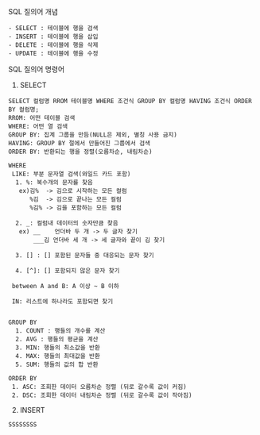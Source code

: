 SQL 질의어 개념

    - SELECT : 테이블에 행을 검색
    - INSERT : 테이블에 행을 삽입 
    - DELETE : 테이블에 행을 삭제 
    - UPDATE : 테이블에 행을 수정


SQL 질의어 명령어

  1. SELECT 

    SELECT 컬럼명 RROM 테이블명 WHERE 조건식 GROUP BY 컬럼명 HAVING 조건식 ORDER BY 컬럼명;
    RROM: 어떤 테이블 검색
    WHERE: 어떤 열 검색
    GROUP BY: 집계 그룹을 만듬(NULL은 제외, 별칭 사용 금지)
    HAVING: GROUP BY 절에서 만들어진 그룹에서 검색
    ORDER BY: 반환되는 행을 정렬(오름차순, 내림차순)

    WHERE
     LIKE: 부분 문자열 검색(와일드 카드 포함)
      1. %: 복수개의 문자를 찾음 
       ex)김%  -> 김으로 시작하는 모든 컬럼
          %김  -> 김으로 끝나는 모든 컬럼 
          %김% -> 김을 포함하는 모든 컬럼 
     
      2. _: 컬럼내 데이터의 숫자만큼 찾음
       ex) __    언더바 두 개 -> 두 글자 찾기
           ___김 언더바 세 개 -> 세 글자와 끝이 김 찾기
          
      3. [] : [] 포함된 문자들 중 대응되는 문자 찾기

      4. [^]: [] 포함되지 않은 문자 찾기

     between A and B: A 이상 ~ B 이하
     
     IN: 리스트에 하나라도 포함되면 찾기


    GROUP BY
      1. COUNT : 행들의 개수를 계산
      2. AVG : 행들의 평균을 계산
      3. MIN: 행들의 최소값을 반환
      4. MAX: 행들의 최대값을 반환
      5. SUM: 행들의 값의 합 반환

    ORDER BY
     1. ASC: 조회한 데이터 오름차순 정렬 (뒤로 갈수록 값이 커짐)
     2. DSC: 조회한 데이터 내림차순 정렬 (뒤로 갈수록 값이 작아짐)
     

  2. INSERT

    SSSSSSSS


     
      
